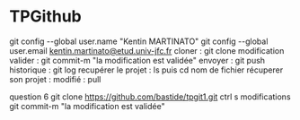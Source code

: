 # TPGithub
git config --global user.name "Kentin MARTINATO"
git config --global user.email kentin.martinato@etud.univ-jfc.fr
cloner : git clone 
modification
valider : git commit-m "la modification est validée"
envoyer : git push
historique : git log
recupérer le projet : ls 
puis cd nom de fichier
récuperer son projet : modifié : pull

question 6
git clone  https://github.com/bastide/tpgit1.git
ctrl s 
modifications
git commit-m "la modification est validée"